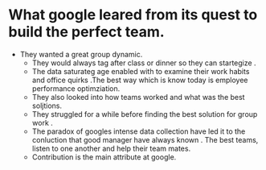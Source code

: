 # What google leared from its quest to build the perfect team. 
- They wanted a great group dynamic. 
    - They would always tag after class or dinner so they can startegize . 
    - The data saturateg age enabled with to examine their work habits and office quirks .The best way which is know today is employee performance optimziation. 
    - They also looked into how teams worked and what was the best soljtions. 
    - They struggled for a while before finding the best solution for group work . 
    - The paradox of googles intense data collection have led it to the conluction that good manager have always known . The best teams, listen to one another and help their team mates. 
    - Contribution is the main attribute at google. 
